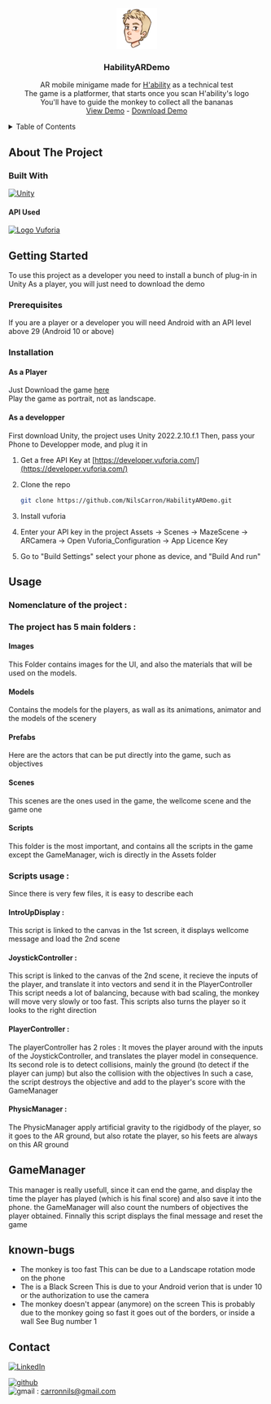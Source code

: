 <!-- PROJECT LOGO -->
<br />
<div align="center">
  <a href="https://github.com/NilsCarron/HabilityARDemo/tree/main/Assets/Images/Icon/logo.png">
    <img src="Assets/Images/Icon/logo.png" alt="Logo" width="80" height="80">
  </a>

<h3 align="center">HabilityARDemo</h3>

  <p align="center">
    AR mobile minigame made for <a href="https://hability.fr/">H'ability</a> as a technical test
    <br />
    The game is a platformer, that starts once you scan H'ability's logo
    <br/>
    You'll have to guide the monkey to collect all the bananas
    <br />
    <a href="https://github.com/github_username/repo_name">View Demo</a>
     - <a href="https://drive.google.com/drive/folders/1sdjD_LkQMFe7bGY13JxuO0yhPJh6Ix2w?usp=sharing">Download Demo</a>

  </p>
</div>


<!-- TABLE OF CONTENTS -->
<details>
  <summary>Table of Contents</summary>
  <ol>
    <li>
      <a href="#about-the-project">About The Project</a>
      <ul>
        <li><a href="#built-with">Built With</a></li>
      </ul>
    </li>
    <li>
      <a href="#getting-started">Getting Started</a>
      <ul>
        <li><a href="#prerequisites">Prerequisites</a></li>
        <li><a href="#installation">Installation</a></li>
      </ul>
    </li>
    <li><a href="#usage">Usage</a></li>
    <li><a href="#known-bugs">known bugs</a></li>
    <li><a href="#contact">Contact</a></li>
  </ol>
</details>



<!-- ABOUT THE PROJECT -->
## About The Project



### Built With
[![Unity](https://img.shields.io/badge/Made%20with-Unity-57b9d3.svg?style=for-the-badge&logo=unity)](https://unity3d.com)
#### API Used
<a href="https://developer.vuforia.com/"><img src="https://www.ptc.com/dist/ptc/images/ptc-favicon-512x512-gray.png" alt="Logo" width="20" height="20"> Vuforia</a>
 
   





<!-- GETTING STARTED -->
## Getting Started

To use this project as a developer you need to install a bunch of plug-in in Unity
As a player, you will just need to download the demo

### Prerequisites

If you are a player or a developer you will need Android with an API level above 29 (Android 10 or above)

### Installation

#### As a Player
Just Download the game <a href="https://drive.google.com/drive/folders/1sdjD_LkQMFe7bGY13JxuO0yhPJh6Ix2w?usp=sharing">here</a>
<br>
Play the game as portrait, not as landscape.

#### As a developper
First download Unity, the project uses Unity 2022.2.10.f.1
Then, pass your Phone to Developper mode, and plug it in

1. Get a free API Key at [https://developer.vuforia.com/](https://developer.vuforia.com/)
2. Clone the repo
   ```sh
   git clone https://github.com/NilsCarron/HabilityARDemo.git
   ```
3. Install vuforia

4. Enter your API key in the project Assets -> Scenes -> MazeScene -> ARCamera -> Open Vuforia_Configuration -> App Licence Key

5. Go to "Build Settings" select your phone as device, and "Build And run"



<!-- USAGE EXAMPLES -->
## Usage

### Nomenclature of the project :

### The project has 5 main folders :

#### Images
This Folder contains images for the UI, and also the materials that will be used on the models.

#### Models
Contains the models for the players, as wall as its animations, animator and the models of the scenery

#### Prefabs
Here are the actors that can be put directly into the game, such as objectives
#### Scenes
This scenes are the ones used in the game, the wellcome scene and the game one
#### Scripts
This folder is the most important, and contains all the scripts in the game except the GameManager, wich is directly in the Assets folder

### Scripts usage :
Since there is very few files, it is easy to describe each 

#### IntroUpDisplay :
This script is linked to the canvas in the 1st screen, it displays wellcome message and load the 2nd scene
#### JoystickController :
This script is linked to the canvas of the 2nd scene, it recieve the inputs of the player, and translate it into vectors and send it in the PlayerController
This script needs a lot of balancing, because with bad scaling, the monkey will move very slowly or too fast.
This scripts also turns the player so it looks to the right direction
#### PlayerController :
The playerController has 2 roles :
It moves the player around with the inputs of the JoystickController, and translates the player model in consequence.
Its second role is to detect collisions, mainly the ground (to detect if the player can jump) but also the collision with the objectives
In such a case, the script destroys the objective and add to the player's score with the GameManager
#### PhysicManager :
The PhysicManager apply artificial gravity to the rigidbody of the player, so it goes to the AR ground, but also rotate the player,
so his feets are always on this AR ground
## GameManager
This manager is really usefull, since it can end the game, and display the time the player has played (which is his final score) and also save it into the phone.
the GameManager will also count the numbers of objectives the player obtained.
Finnally this script displays the final message and reset the game


<!-- known-bugs -->
## known-bugs

* The monkey is too fast
This can be due to a Landscape rotation mode on the phone
* The is a Black Screen
This is due to your Android verion that is under 10 or the authorization to use the camera
* The monkey doesn't appear (anymore) on the screen
This is probably due to the monkey going so fast it goes out of the borders, or inside a wall
See Bug number 1



<!-- CONTACT -->
## Contact
[![LinkedIn][linkedin-shield]][linkedin-url]

[![github][github-shield]][github-url]
<br/>
![gmail][gmail-shield] : carronnils@gmail.com
<br/>








<!-- MARKDOWN LINKS & IMAGES -->
<!-- https://www.markdownguide.org/basic-syntax/#reference-style-links -->
[contributors-shield]: https://img.shields.io/github/contributors/github_username/repo_name.svg?style=for-the-badge
[contributors-url]: https://github.com/github_username/repo_name/graphs/contributors
[forks-shield]: https://img.shields.io/github/forks/github_username/repo_name.svg?style=for-the-badge
[forks-url]: https://github.com/github_username/repo_name/network/members
[stars-shield]: https://img.shields.io/github/stars/github_username/repo_name.svg?style=for-the-badge
[stars-url]: https://github.com/github_username/repo_name/stargazers
[issues-shield]: https://img.shields.io/github/issues/github_username/repo_name.svg?style=for-the-badge
[issues-url]: https://github.com/github_username/repo_name/issues
[license-shield]: https://img.shields.io/github/license/github_username/repo_name.svg?style=for-the-badge
[license-url]: https://github.com/github_username/repo_name/blob/master/LICENSE.txt

[gmail-shield]: https://img.shields.io/badge/Gmail-D14836?style=for-the-badge&logo=gmail&logoColor=white


[linkedin-shield]: https://img.shields.io/badge/-LinkedIn-black.svg?style=for-the-badge&logo=linkedin&colorB=555
[linkedin-url]: https://linkedin.com/in/nils-carron-431155196

[github-shield]: https://img.shields.io/badge/github-%23121011.svg?style=for-the-badge&logo=github&logoColor=white
[github-url]: https://github.com/NilsCarron


[product-screenshot]: images/screenshot.png


[Next.js]: https://img.shields.io/badge/next.js-000000?style=for-the-badge&logo=nextdotjs&logoColor=white
[Next-url]: https://nextjs.org/

[Unity.cs]: https://img.shields.io/badge/Made%20with-Unity-57b9d3.svg?style=flat&logo=unity


